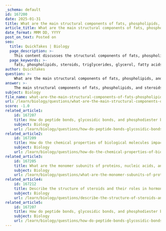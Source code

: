 ```yaml
---
_schema: default
id: 167200
date: 2025-01-31
title: What are the main structural components of fats, phospholipids, and steroids, and how do these structures relate to their functions?
article_title: What are the main structural components of fats, phospholipids, and steroids, and how do these structures relate to their functions?
date_format: MMM DD, YYYY
post_on_text: Posted on
seo:
  title: QuickTakes | Biology
  page_description: >-
    This content discusses the structural components of fats, phospholipids, and steroids, and how these structures relate to their critical functions in energy storage, cell membranes, and signaling in biological systems.
  page_keywords: >-
    fats, phospholipids, steroids, triglycerides, glycerol, fatty acids, cholesterol, cell membranes, energy storage, membrane fluidity, hormonal signaling, amphipathic, structural components, biological functions
author: QuickTakes
question: >-
    What are the main structural components of fats, phospholipids, and steroids, and how do these structures relate to their functions?
answer: >-
    The main structural components of fats, phospholipids, and steroids, along with their functions, are as follows:\n\n### 1. Fats (Triglycerides)\n- **Structure**: Fats are composed of a glycerol backbone linked to three fatty acids through ester bonds. The fatty acids can be saturated (no double bonds between carbon atoms) or unsaturated (one or more double bonds).\n- **Function**: Fats serve primarily as long-term energy storage molecules. They are also important for insulation and protection of vital organs. The structure of saturated fatty acids allows for tight packing, making fats solid at room temperature, while unsaturated fatty acids create kinks that prevent tight packing, resulting in oils that are liquid at room temperature.\n\n### 2. Phospholipids\n- **Structure**: Phospholipids consist of two fatty acids, a glycerol backbone, and a phosphate group. This structure gives them an amphipathic nature, with a hydrophilic (water-attracting) "head" and two hydrophobic (water-repelling) "tails."\n- **Function**: Phospholipids are crucial components of cell membranes. Their amphipathic properties allow them to form bilayers, where the hydrophilic heads face the aqueous environment while the hydrophobic tails are sequestered in the interior. This arrangement is fundamental for membrane integrity and fluidity, enabling the formation of barriers that separate cellular compartments.\n\n### 3. Steroids\n- **Structure**: Steroids have a distinct structure characterized by four linked carbon rings. The specific functional groups attached to these rings can vary, leading to different steroid types.\n- **Function**: Steroids play various roles in biological systems. Cholesterol, a type of steroid, is a vital structural component of cell membranes, contributing to membrane fluidity and stability. Other steroids, such as hormones (e.g., cortisol, estradiol, and progesterone), are involved in signaling pathways that regulate numerous physiological processes.\n\n### Summary of Structure-Function Relationship\n- The structural differences among fats, phospholipids, and steroids directly relate to their functions in biological systems. Fats are optimized for energy storage due to their high caloric content and compact structure. Phospholipids are essential for forming cellular membranes, allowing for compartmentalization and selective permeability. Steroids, with their unique ring structure, serve both structural and signaling roles, influencing a wide range of biological activities.\n\nIn conclusion, the diverse structures of these lipid types enable them to fulfill critical functions in energy storage, membrane formation, and cellular signaling, highlighting the importance of lipids in biological systems.
subject: Biology
file_name: what-are-the-main-structural-components-of-fats-phospholipids-and-steroids-and-how-do-these-structures-relate-to-their-functions.md
url: /learn/biology/questions/what-are-the-main-structural-components-of-fats-phospholipids-and-steroids-and-how-do-these-structures-relate-to-their-functions
score: -1.0
related_article1:
    id: 167207
    title: How do peptide bonds, glycosidic bonds, and phosphodiester bonds contribute to the structure of biomolecules?
    subject: Biology
    url: /learn/biology/questions/how-do-peptide-bonds-glycosidic-bonds-and-phosphodiester-bonds-contribute-to-the-structure-of-biomolecules
related_article2:
    id: 167209
    title: How do the chemical properties of biological molecules impact their function, particularly in terms of structure and shape?
    subject: Biology
    url: /learn/biology/questions/how-do-the-chemical-properties-of-biological-molecules-impact-their-function-particularly-in-terms-of-structure-and-shape
related_article3:
    id: 167205
    title: What are the monomer subunits of proteins, nucleic acids, and carbohydrates?
    subject: Biology
    url: /learn/biology/questions/what-are-the-monomer-subunits-of-proteins-nucleic-acids-and-carbohydrates
related_article4:
    id: 167212
    title: Describe the structure of steroids and their roles in hormonal functions and as membrane components.
    subject: Biology
    url: /learn/biology/questions/describe-the-structure-of-steroids-and-their-roles-in-hormonal-functions-and-as-membrane-components
related_article5:
    id: 167207
    title: How do peptide bonds, glycosidic bonds, and phosphodiester bonds contribute to the structure of biomolecules?
    subject: Biology
    url: /learn/biology/questions/how-do-peptide-bonds-glycosidic-bonds-and-phosphodiester-bonds-contribute-to-the-structure-of-biomolecules
---
```


&nbsp;